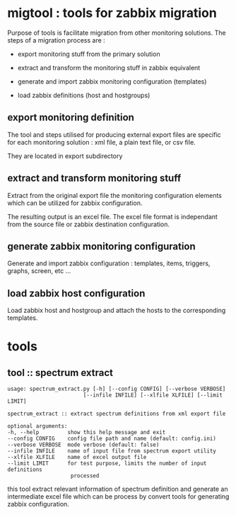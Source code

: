 # migtool : tools for zabbix migration
Purpose of tools is facilitate migration from other monitoring solutions. The steps of a migration process are :

- export monitoring stuff from the primary solution 

- extract and transform the monitoring stuff in zabbix equivalent 

- generate and import zabbix monitoring configuration (templates)

- load zabbix definitions (host and hostgroups)

## export monitoring definition
The tool and steps utilised for producing external export files are specific for each monitoring solution : xml file, a plain text file, or csv file.

They are located in export subdirectory

## extract and transform monitoring stuff
Extract from the original export file the monitoring configuration elements which can be utilized for zabbix configuration. 

The resulting output is an excel file. The excel file format is independant from the source file or zabbix destination configuration. 

## generate zabbix monitoring configuration
Generate and import zabbix configuration : templates, items, triggers, graphs, screen, etc ... 

## load zabbix host configuration
Load zabbix host and hostgroup and attach the hosts to the corresponding templates.

# tools
## tool :: spectrum extract

    usage: spectrum_extract.py [-h] [--config CONFIG] [--verbose VERBOSE]
                            [--infile INFILE] [--xlfile XLFILE] [--limit LIMIT]

    spectrum_extract :: extract spectrum definitions from xml export file

    optional arguments:
    -h, --help         show this help message and exit
    --config CONFIG    config file path and name (default: config.ini)
    --verbose VERBOSE  mode verbose (default: false)
    --infile INFILE    name of input file from spectrum export utility
    --xlfile XLFILE    name of excel output file
    --limit LIMIT      for test purpose, limits the number of input definitions
                        processed

this tool extract relevant information of spectrum definition and generate an intermediate excel file which can be process by convert tools for generating zabbix configuration.
